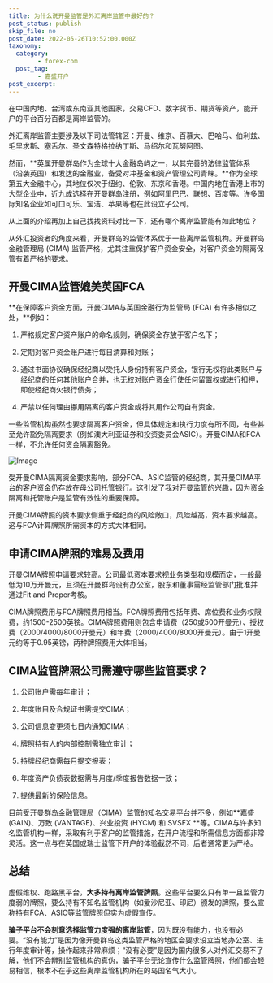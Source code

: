 ```yaml
---
title: 为什么说开曼监管是外汇离岸监管中最好的？
post_status: publish
skip_file: no
post_date: 2022-05-26T10:52:00.000Z
taxonomy:
  category:
        - forex-com
  post_tag:
        - 嘉盛开户
post_excerpt: 
---
```

在中国内地、台湾或东南亚其他国家，交易CFD、数字货币、期货等资产，能开户的平台百分百都是离岸监管的。

外汇离岸监管主要涉及以下司法管辖区：开曼、维京、百慕大、巴哈马、伯利兹、毛里求斯、塞舌尔、圣文森特格拉纳丁斯、马绍尔和瓦努阿图。

然而，**英属开曼群岛作为全球十大金融岛屿之一，以其完善的法律监管体系（沿袭英国）和发达的金融业，备受对冲基金和资产管理公司青睐。**作为全球第五大金融中心，其地位仅次于纽约、伦敦、东京和香港。中国内地在香港上市的大型企业中，近九成选择在开曼群岛注册，例如阿里巴巴、联想、百度等。许多国际知名企业如可口可乐、宝洁、苹果等也在此设立子公司。

从上面的介绍再加上自己找找资料对比一下，还有哪个离岸监管能有如此地位？

从外汇投资者的角度来看，开曼群岛的监管体系优于一些离岸监管机构。开曼群岛金融管理局 (CIMA) 监管严格，尤其注重保护客户资金安全，对客户资金的隔离保管有着严格的要求。

## 开曼CIMA监管媲美英国FCA

**在保障客户资金方面，开曼CIMA与英国金融行为监管局 (FCA) 有许多相似之处，**例如：

1. 严格规定客户资产账户的命名规则，确保资金存放于客户名下；

1. 定期对客户资金账户进行每日清算和对账；

1. 通过书面协议确保经纪商以受托人身份持有客户资金，银行无权将此类账户与经纪商的任何其他账户合并，也无权对账户资金行使任何留置权或进行扣押，即使经纪商欠银行债务；

1. 严禁以任何理由挪用隔离的客户资金或将其用作公司自有资金。

一些监管机构虽然也要求隔离客户资金，但具体规定和执行力度有所不同，有些甚至允许豁免隔离要求（例如澳大利亚证券和投资委员会ASIC）。开曼CIMA和FCA一样，不允许任何资金隔离豁免。

![Image](https://prod-files-secure.s3.us-west-2.amazonaws.com/39ed1227-6d7d-4570-be36-9ccd4a2c4241/bd849744-3fcb-4a37-8312-357962c8f065/image.png?X-Amz-Algorithm=AWS4-HMAC-SHA256&X-Amz-Content-Sha256=UNSIGNED-PAYLOAD&X-Amz-Credential=ASIAZI2LB466ZUVKZYVJ%2F20250224%2Fus-west-2%2Fs3%2Faws4_request&X-Amz-Date=20250224T161357Z&X-Amz-Expires=3600&X-Amz-Security-Token=IQoJb3JpZ2luX2VjEPf%2F%2F%2F%2F%2F%2F%2F%2F%2F%2FwEaCXVzLXdlc3QtMiJHMEUCIQDnNRKCCF1QrCL86lGhsSCaYFFTmyIVVhB%2Fh%2BIS2rXbHwIgTKqLhAtALTBlF5emctbB8Lc2ew0f8PcaZlCzVzkoJEsq%2FwMIMBAAGgw2Mzc0MjMxODM4MDUiDDz7j6JwwFpZs1uQOircA3%2F%2BpO%2B0yEFpaWaeuHco7iqnyKoDx6LB1oxjDN8TLDDk6zNjyDuXA52FOmumEyEugQvuwEj931Y5ous3hfcdTYdndrMaA1cXUJdlm8TglC3GmK7GCDhp%2Fm8%2FKHuw0qqYUT7ZHNB7S6HI7UQnIMsbxPSCcw5fEemqWNg5L%2Fj%2BzVwl4GTyD0Ryda980bMBM6q1zT%2FNAyrYHShyGp9pQCzxYYTZKFV9O4kTOelsPMeO%2B61ECZrVsp%2Fcl7z2WWaPUTGNf%2Bv%2BOP1ielhWqoGm%2FW2XaJtTydOW6Ze%2BulI6J6fGYMTlE2OxAwkVqdd5zyV2JgAPH%2FY7UmYss2PjPxp2aiD4khzjMhHoUwVPGjhgsYYaPT7gxPXVd5izkY5DcdtZx5ld9otTPlvbuTCpsUm9OdfP2Fp8ZAaRCkMM%2B5i5PtlL4VlKxzMTgp0FlGuppyc6D2O6htqzdzYQNWetXbscTDb5Z3SnJWP7FfSIXE%2FmU34vSWXDRFG%2B9o1ASC2hB4Fd6OK5luCd9vrA6hjFIXAwXUQ63STRq2XXIO0jPZ%2FnnU1n0wPCakw%2FHghoGDcVZmnxQcWZPkDWlt6rC8HIhQWch%2FKnoWN6MyFz6KWeYrhCD3Hfa8C71KXkDMDRb%2FqwXv7qMIib8r0GOqUBxzig0O8Wq1IzU0sneQuaF4z02mZuEoIxIpB1Z%2BVWE7o4JhnBCZXKvnacjXhm%2BiTkWopGwVqvvz21hoPx3DkvAeyBuYErpaiyTl2DfCSxzUfJNzP61jF1DIIbgO%2FRItH9Kqqd7Xz8pB%2BisbvsDDPM5reqQQjQU4H04wbQM4Aky5nZCnC8AHmXPw29a7MA9AJgpLA%2BWXtKBpaEyT5MF5xO0BRrlqbd&X-Amz-Signature=cd91de923238c86f9c3eea46748f6ade11e8e398ac06543404e09be21cd12479&X-Amz-SignedHeaders=host&x-id=GetObject)

受开曼CIMA隔离资金要求影响，部分FCA、ASIC监管的经纪商，其开曼CIMA平台的客户资金仍存放在母公司托管银行。这引发了我对开曼监管的兴趣，因为资金隔离和托管账户是监管有效性的重要保障。

开曼CIMA牌照的资本要求侧重于经纪商的风险敞口，风险越高，资本要求越高。这与FCA计算牌照所需资本的方式大体相同。

## **申请CIMA牌照的难易及费用**

开曼CIMA牌照申请要求较高。公司最低资本要求视业务类型和规模而定，一般最低为10万开曼元，且须在开曼群岛设有办公室，股东和董事需经监管部门批准并通过Fit and Proper考核。

CIMA牌照费用与FCA牌照费用相当。FCA牌照费用包括年费、席位费和业务权限费，约1500-2500英镑。CIMA牌照费用则包含申请费（250或500开曼元）、授权费（2000/4000/8000开曼元）和年费（2000/4000/8000开曼元）。由于1开曼元约等于0.95英镑，两种牌照费用大体相当。

## CIMA监管牌照公司需遵守哪些监管要求？

1. 公司账户需每年审计；

1. 年度账目及合规证书需提交CIMA；

1. 公司信息变更须七日内通知CIMA；

1. 牌照持有人的内部控制需独立审计；

1. 持牌经纪商需每月提交报表；

1. 年度资产负债表数据需与月度/季度报告数据一致；

1. 提供最新的保险信息。

目前受开曼群岛金融管理局（CIMA）监管的知名交易平台并不多，例如**嘉盛 (GAIN)、万致 (VANTAGE)、兴业投资 (HYCM) 和 SVSFX **等。CIMA与许多知名监管机构一样，采取有利于客户的监管措施，在开户流程和所需信息方面都非常灵活。这一点与在英国或瑞士监管下开户的体验截然不同，后者通常更为严格。

## 总结

虚假维权、跑路黑平台，**大多持有离岸监管牌照**。这些平台要么只有单一且监管力度弱的牌照，要么持有不知名监管机构（如爱沙尼亚、印尼）颁发的牌照，要么宣称持有FCA、ASIC等监管牌照但实为虚假宣传。

**骗子平台不会刻意选择监管力度强的离岸监管**，因为既没有能力，也没有必要。“没有能力”是因为像开曼群岛这类监管严格的地区会要求设立当地办公室、进行年度审计等，操作起来非常麻烦；“没有必要”是因为国内很多人对外汇交易不了解，他们不会辨别监管机构的真伪，骗子平台无论宣传什么监管牌照，他们都会轻易相信，根本不在乎这些离岸监管机构所在的岛国名气大小。